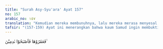 ```yaml
---
title: "Surah Asy-Syu'ara' Ayat 157"
no: 157
arabic_no: ١٥٧
translation: "Kemudian mereka membunuhnya, lalu mereka merasa menyesal,"
tafsir: "(157-159) Ayat ini menerangkan bahwa kaum Samud ingin membuktikan kebenaran ucapan Nabi Saleh, lalu mereka membunuh unta tersebut. Akan tetapi, setelah mereka menyembelih unta itu, terutama setelah melihat tanda-tanda azab Allah akan tiba, mereka menyesal. Terlebih ketika bumi mereka diguncang gempa serta dibarengi sambaran petir dan halilintar yang mengakibatkan rumah-rumah mereka rata dengan tanah. \n\nDi dalam Al-Qur'an terdapat ayat-ayat yang menerangkan berbagai azab yang membinasakan mereka. Ada ayat-ayat yang menerangkan bahwa mereka dibinasakan dengan sa‘iqah (petir) (Fussilat/41: 17 dan ad-dariyat/51: 44). Sementara ayat lain menyebutkan dengan rajfah (guncangan bumi yang amat keras) (al-A‘raf/7: 78). Pada ayat yang lain disebut dengan saihah (suara yang amat keras dari langit) (Hud/11: 67; al-Hijr/15: 83; dan al-Qamar/54: 31). Ada pula yang menyebutkan bahwa mereka dihancurkan dengan Tagiyah (kejadian yang luar biasa) (al-Haqqah/69: 5).\n\nAyat-ayat ini tidaklah bertentangan karena mereka dibinasakan dengan petir (Sa‘iqah). Adapun guncangan bumi yang amat keras (rajfah), suara keras dari langit (saihah), dan kejadian yang luar biasa (tagiyah) adalah gejala dan sifat dari petir. Demikian hebatnya petir itu sampai mengguncang bumi dan menimbulkan suara yang amat keras. Kesemuanya itu membinasa¬kan mereka dan ini adalah suatu kejadian yang luar biasa. Dalam sekejap mata, mereka telah menjadi tubuh-tubuh yang tiada bergerak, mati dan tersungkur di dalam rumah mereka. Kemudian mereka lenyap dari permukaan bumi, tidak ada yang kelihatan lagi selain tempat tinggal mereka, seakan-akan mereka tidak pernah hidup dan berada di tempat itu. Karena mereka telah dimusnahkan Allah, maka dalam sejarah mereka termasuk salah satu dari bangsa Arab yang telah musnah (al-‘Arab al-Ba‘idah).\n\nNabi Saleh dan orang-orang yang beriman diselamatkan Allah dari azab itu. Mereka mengungsi ke Ramallah, salah satu kota di Palestina. Di kota ini terdapat kuburan Nabi Saleh yang masih dikenal sampai sekarang. Akan tetapi, ada pula yang mengatakan bahwa kuburan Nabi Saleh berada di Yaman, dan ada pula yang berpendapat di Yordan. Menurut Ibnu Khaldµn, Nabi Saleh menyeru kaumnya kepada agama Allah selama dua puluh tahun dan ia meninggal pada umur lima puluh delapan tahun.\n\nNegeri-negeri kaum Samud dan bangunan-bangunan yang mereka dirikan sampai sekarang masih ada bekasnya. Sarjana-sarjana barat telah banyak berkunjung ke tempat ini. Mereka telah menulis bekas-bekas peninggalan kaum Samud dan rumah-rumah kediaman yang mereka pahat dari gunung-gunung batu itu. Di antaranya adalah C.M. Daughty yang menulis buku dengan judul Arabia Desserta.\n\nKetika Rasulullah melewati kampung-kampung kaum Samud dalam perjalanan ekspedisi, yaitu Tabuk, beliau bersabda kepada para sahabat:\n\nKamu jangan masuk kampung orang-orang yang telah diazab itu, melainkan dengan menangis, jika tidak dengan menangis, maka janganlah kamu masuk kampung mereka, agar kamu tidak ditimpa azab sebagaimana yang telah menimpa mereka. (Riwayat asy-Syaikhan dari Ibnu ‘Umar).\n\nPeninggalan dan bekas-bekas mereka itu diabadikan di dalam Al-Qur'an untuk menjadi pelajaran. Banyak ayat-ayat Al-Qur'an yang menyuruh orang agar mengadakan perjalanan di bumi, untuk memperhatikan peninggalan-peninggalan dan bekas-bekas kaum yang telah dibinasakan oleh Allah, karena pembangkangan mereka terhadap perintah-Nya, seperti kaum Samud tersebut. Sesungguhnya Allah berbuat kebaikan kepada semua manusia, amat keras azab-Nya dan amat besar rahmat-Nya."
---
```

فَعَقَرُوْهَا فَاَصْبَحُوْا نٰدِمِيْنَ ۙ 